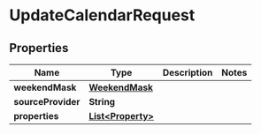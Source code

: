 

# UpdateCalendarRequest


## Properties

Name | Type | Description | Notes
------------ | ------------- | ------------- | -------------
**weekendMask** | [**WeekendMask**](WeekendMask.md) |  | 
**sourceProvider** | **String** |  | 
**properties** | [**List&lt;Property&gt;**](Property.md) |  | 



